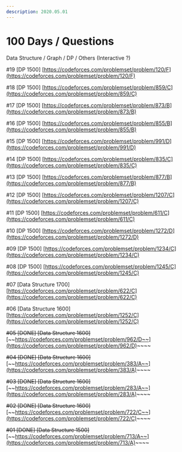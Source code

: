 ```yaml
---
description: 2020.05.01
---
```


# 100 Days / Questions

Data Structure / Graph / DP / Others \(Interactive ?\)

\#19 \[DP 1500\] [https://codeforces.com/problemset/problem/120/F](https://codeforces.com/problemset/problem/120/F)

\#18 \[DP 1500\] [https://codeforces.com/problemset/problem/859/C](https://codeforces.com/problemset/problem/859/C)

\#17 \[DP 1500\] [https://codeforces.com/problemset/problem/873/B](https://codeforces.com/problemset/problem/873/B)

\#16 \[DP 1500\] [https://codeforces.com/problemset/problem/855/B](https://codeforces.com/problemset/problem/855/B)

\#15 \[DP 1500\] [https://codeforces.com/problemset/problem/991/D](https://codeforces.com/problemset/problem/991/D)

\#14 \[DP 1500\] [https://codeforces.com/problemset/problem/835/C](https://codeforces.com/problemset/problem/835/C)

\#13 \[DP 1500\] [https://codeforces.com/problemset/problem/877/B](https://codeforces.com/problemset/problem/877/B)

\#12 \[DP 1500\] [https://codeforces.com/problemset/problem/1207/C](https://codeforces.com/problemset/problem/1207/C)

\#11 \[DP 1500\] [https://codeforces.com/problemset/problem/611/C](https://codeforces.com/problemset/problem/611/C)

\#10 \[DP 1500\] [https://codeforces.com/problemset/problem/1272/D](https://codeforces.com/problemset/problem/1272/D)

\#09 \[DP 1500\] [https://codeforces.com/problemset/problem/1234/C](https://codeforces.com/problemset/problem/1234/C)

\#08 \[DP 1500\] [https://codeforces.com/problemset/problem/1245/C](https://codeforces.com/problemset/problem/1245/C)

\#07 \[Data Structure 1700\] [https://codeforces.com/problemset/problem/622/C](https://codeforces.com/problemset/problem/622/C)

\#06 \[Data Structure 1600\] [https://codeforces.com/problemset/problem/1252/C](https://codeforces.com/problemset/problem/1252/C)

~~\#05 \[DONE\] \[Data Structure 1600\]~~ [~~https://codeforces.com/problemset/problem/962/D~~](https://codeforces.com/problemset/problem/962/D)~~~~

~~\#04 \[DONE\] \[Data Structure 1600\]~~ [~~https://codeforces.com/problemset/problem/383/A~~](https://codeforces.com/problemset/problem/383/A)~~~~

~~\#03 \[DONE\] \[Data Structure 1600\]~~ [~~https://codeforces.com/problemset/problem/283/A~~](https://codeforces.com/problemset/problem/283/A)~~~~

~~\#02 \[DONE\] \[Data Structure 1600\]~~ [~~https://codeforces.com/problemset/problem/722/C~~](https://codeforces.com/problemset/problem/722/C)~~~~

~~\#01 \[DONE\] \[Data Structure 1500\]~~ [~~https://codeforces.com/problemset/problem/713/A~~](https://codeforces.com/problemset/problem/713/A)~~~~

